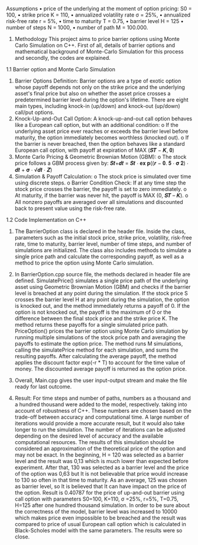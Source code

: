 Assumptions
• price of the underlying at the moment of option pricing: S0 = 100,
• strike price K = 110,
• annualized volatility rate σ = 25%,
• annualized risk-free rate r = 5%,
• time to maturity T = 0.75,
• barrier level H = 125
• number of steps N = 1000,
• number of path M = 100.000.
1. Methodology
This project aims to price barrier options using Monte Carlo Simulation on C++. First of all,
details of barrier options and mathematical background of Monte-Carlo Simulation for
this process and secondly, the codes are explained.


1.1 Barrier option and Monte Carlo Simulation
1. Barrier Options Definition:
Barrier options are a type of exotic option whose payoff depends not only on the strike
price and the underlying asset's final price but also on whether the asset price crosses a
predetermined barrier level during the option's lifetime. There are eight main types,
including knock-in (up/down) and knock-out (up/down) call/put options.
2. Knock-Up-and-Out Call Option:
A knock-up-and-out call option behaves like a European call option, but with an
additional condition:
o If the underlying asset price ever reaches or exceeds the barrier level before
maturity, the option immediately becomes worthless (knocked out).
o If the barrier is never breached, then the option behaves like a standard
European call option, with payoff at expiration of MAX (𝑺𝑻 − 𝑲, 𝟎)
3. Monte Carlo Pricing & Geometric Brownian Motion (GBM):
o The stock price follows a GBM process given by:
 𝑺𝒕+𝒅𝒕 = 𝑺𝒕
⋅ 𝐞𝐱 𝐩((𝒓 − 𝟎. 𝟓 ⋅ 𝛔
𝟐) ⋅ 𝒅𝒕 + 𝛔 ⋅ √𝒅𝒕 ⋅ 𝒁)
4. Simulation & Payoff Calculation:
o The stock price is simulated over time using discrete steps.
o Barrier Condition Check: If at any time step the stock price crosses the barrier,
the payoff is set to zero immediately.
o At maturity, if the barrier was never hit, the payoff is MAX (0, 𝑺𝑻 – 𝑲).
o All nonzero payoffs are averaged over all simulations and discounted back to
present value using the risk-free rate.



1.2 Code Implementation on C++
1. The BarrierOption class is declared in the header file. Inside the class, parameters such
as the initial stock price, strike price, volatility, risk-free rate, time to maturity, barrier
level, number of time steps, and number of simulations are initialized. The class also
includes methods to simulate a single price path and calculate the corresponding payoff,
as well as a method to price the option using Monte Carlo simulation.
2. In BarrierOption.cpp source file, the methods declared in header file are defined.
SimulatePrice() simulates a single price path of the underlying asset using Geometric
Brownian Motion (GBM) and checks if the barrier level is breached at any point during
the simulation. If the stock price S crosses the barrier level H at any point during the
simulation, the option is knocked out, and the method immediately returns a payoff of 0.
If the option is not knocked out, the payoff is the maximum of 0 or the difference
between the final stock price and the strike price K. The method returns these payoffs
for a single simulated price path.
PriceOption() prices the barrier option using Monte Carlo simulation by running multiple
simulations of the stock price path and averaging the payoffs to estimate the option
price. The method runs M simulations, calling the simulatePrice method for each
simulation, and sums the resulting payoffs. After calculating the average payoff, the
method applies the discount factor exp(-r * T) to account for the time value of money.
The discounted average payoff is returned as the option price.
3. Overall, Main.cpp gives the user input-output stream and make the file ready for last
outcome.




2. Result:
For time steps and number of paths, numbers as a thousand and a hundred thousand were
added to the model, respectively. taking into account of robustness of C++. These numbers
are chosen based on the trade-off between accuracy and computational time. A large number
of iterations would provide a more accurate result, but it would also take longer to run the
simulation. The number of iterations can be adjusted depending on the desired level of
accuracy and the available computational resources. The results of this simulation should be
considered an approximation of the theoretical price of the option and may not be exact.
In the beginning, H = 120 was selected as a barrier level and the result was 0,13 which is
much lower than expected before experiment. After that, 130 was selected as a barrier level
and the price of the option was 0,63 but It is not believable that price would increase to 130
so often in that time to maturity. As an average, 125 was chosen as barrier level, so It is
believed that It can have impact on the price of the option. Result is 0.40787 for the price of
up-and-out barrier using call option with parameters S0=100, K=110, σ =25%, r=5%, T=0.75,
H=125 after one hundred thousand simulation.
In order to be sure about the correctness of the model, barrier level was increased to 10000
which makes price even impossible to be breached and the result was compared to price of
usual European call option which is calculated in Black-Scholes model with the same
parameters. The results were so close.

